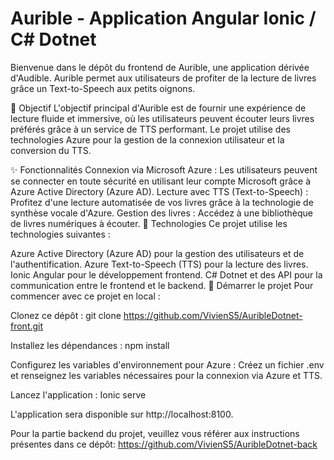 # Aurible - Application Angular Ionic / C# Dotnet
Bienvenue dans le dépôt du frontend de Aurible, une application dérivée d'Audible. Aurible permet aux utilisateurs de profiter de la lecture de livres grâce un Text-to-Speech aux petits oignons.

🎯 Objectif
L'objectif principal d'Aurible est de fournir une expérience de lecture fluide et immersive, où les utilisateurs peuvent écouter leurs livres préférés grâce à un service de TTS performant. Le projet utilise des technologies Azure pour la gestion de la connexion utilisateur et la conversion du TTS.

✨ Fonctionnalités
Connexion via Microsoft Azure : Les utilisateurs peuvent se connecter en toute sécurité en utilisant leur compte Microsoft grâce à Azure Active Directory (Azure AD).
Lecture avec TTS (Text-to-Speech) : Profitez d'une lecture automatisée de vos livres grâce à la technologie de synthèse vocale d'Azure.
Gestion des livres : Accédez à une bibliothèque de livres numériques à écouter.
🔧 Technologies
Ce projet utilise les technologies suivantes :

Azure Active Directory (Azure AD) pour la gestion des utilisateurs et de l'authentification.
Azure Text-to-Speech (TTS) pour la lecture des livres.
Ionic Angular pour le développement frontend.
C# Dotnet et des API pour la communication entre le frontend et le backend.
🚀 Démarrer le projet
Pour commencer avec ce projet en local :

Clonez ce dépôt :
git clone https://github.com/VivienS5/AuribleDotnet-front.git

Installez les dépendances :
npm install

Configurez les variables d'environnement pour Azure :
Créez un fichier .env et renseignez les variables nécessaires pour la connexion via Azure et TTS.

Lancez l'application :
Ionic serve

L'application sera disponible sur http://localhost:8100.

Pour la partie backend du projet, veuillez vous référer aux instructions présentes dans ce dépôt: https://github.com/VivienS5/AuribleDotnet-back
